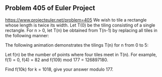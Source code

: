 ## Problem 405 of Euler Project 
https://www.projecteuler.net/problem=405
We wish to tile a rectangle whose length is twice its width.
Let T(0) be the tiling consisting of a single rectangle.
For n > 0, let T(n) be obtained from T(n-1) by replacing all tiles in the following manner:




The following animation demonstrates the tilings T(n) for n from 0 to 5:




Let f(n) be the number of points where four tiles meet in T(n).
For example, f(1) = 0, f(4) = 82 and f(109) mod 177 = 126897180.


Find f(10k) for k = 1018, give your answer modulo 177.